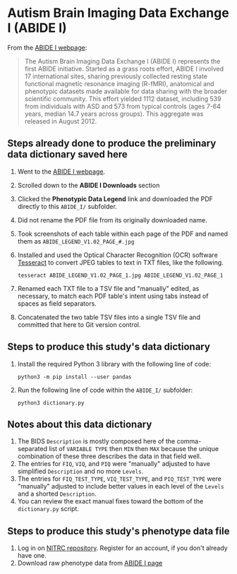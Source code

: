 # Autism Brain Imaging Data Exchange I (ABIDE I)

From the [ABIDE I webpage](http://fcon_1000.projects.nitrc.org/indi/abide/abide_I.html):

> The Autism Brain Imaging Data Exchange I (ABIDE I) represents the first ABIDE
> initiative. Started as a grass roots effort, ABIDE I involved 17 international
> sites, sharing previously collected resting state functional magnetic
> resonance imaging (R-fMRI), anatomical and phenotypic datasets made available
> for data sharing with the broader scientific community. This effort yielded
> 1112 dataset, including 539 from individuals with ASD and 573 from typical
> controls (ages 7-64 years, median 14.7 years across groups). This aggregate
> was released in August 2012.

## Steps already done to produce the preliminary data dictionary saved here

1. Went to the [ABIDE I webpage](http://fcon_1000.projects.nitrc.org/indi/abide/abide_I.html).
1. Scrolled down to the **ABIDE I Downloads** section
1. Clicked the **Phenotypic Data Legend** link and downloaded the PDF directly to this `ABIDE_I/` subfolder.
1. Did not rename the PDF file from its originally downloaded name.
1. Took screenshots of each table within each page of the PDF and named them as `ABIDE_LEGEND_V1.02_PAGE_#.jpg`
1. Installed and used the Optical Character Recognition (OCR) software [Tesseract](https://tesseract-ocr.github.io/tessdoc/) to convert JPEG tables to text in TXT files, like the following.

    ```shell
    tesseract ABIDE_LEGEND_V1.02_PAGE_1.jpg ABIDE_LEGEND_V1.02_PAGE_1
    ```

1. Renamed each TXT file to a TSV file and "manually" edited, as necessary, to match each PDF table's intent using tabs instead of spaces as field separators.
1. Concatenated the two table TSV files into a single TSV file and committed that here to Git version control.

## Steps to produce this study's data dictionary

1. Install the required Python 3 library with the following line of code:

    ```shell
    python3 -m pip install --user pandas
    ```

1. Run the following line of code within the `ABIDE_I/` subfolder:

    ```shell
    python3 dictionary.py
    ```

## Notes about this data dictionary

1. The BIDS `Description` is mostly composed here of the comma-separated list of `VARIABLE TYPE` then `MIN` then `MAX` because the unique combination of these three describes the data in that field well.
1. The entries for `FIQ`, `VIQ`, and `PIQ` were "manually" adjusted to have simplified `Description` and no more `Levels`.
1. The entries for `FIQ_TEST_TYPE`, `VIQ_TEST_TYPE`, and `PIQ_TEST_TYPE` were "manually" adjusted to include better values in each level of the `Levels` and a shorted `Description`.
1. You can review the exact manual fixes toward the bottom of the `dictionary.py` script.


## Steps to produce this study's phenotype data file

1. Log in on [NITRC repository](https://www.nitrc.org/account/login.php). Register for an account, if you don't already have one.
2. Download raw phenotype data from [ABIDE I page](http://www.nitrc.org/frs/downloadlink.php/4912)
